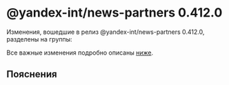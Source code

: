 # @yandex-int/news-partners 0.412.0

<!-- ЧЕЛОВЕЧЕСКОЕ ВСТУПЛЕНИЕ -->

Изменения, вошедшие в релиз @yandex-int/news-partners 0.412.0, разделены на группы:

Все важные изменения подробно описаны [ниже](#Пояснения).

## Пояснения

